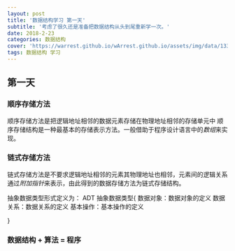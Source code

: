 ```yaml
---
layout: post
title: '数据结构学习 第一天'
subtitle: '考虑了很久还是准备把数据结构从头到尾重新学一次。'
date: 2018-2-23
categories: 数据结构
cover: 'https://warrest.github.io/wArrest.github.io/assets/img/data/1338730837_2482.png'
tags: 数据结构 学习
---
```


第一天
----

### 顺序存储方法
顺序存储方法是把逻辑地址相邻的数据元素存储在物理地址相邻的存储单元中
顺序存储结构是一种最基本的存储表示方法。一般借助于程序设计语言中的*数组*来实现。
### 链式存储方法
链式存储方法是不要求逻辑地址相邻的元素其物理地址也相邻，元素间的逻辑关系通过*附加指针*来表示，由此得到的数据存储方法为链式存储结构。

抽象数据类型形式定义为：
ADT 抽象数据类型{
  数据对象：数据对象的定义
  数据关系：数据关系的定义
  基本操作：基本操作的定义

}

### 数据结构 + 算法 = 程序
